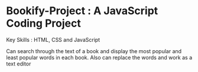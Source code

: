 # Bookify-Project : A JavaScript Coding Project

Key Skills : HTML, CSS and JavaScript

Can search through the text of a book and display the most popular and least popular words in each book. Also can replace the words and work as a text editor

